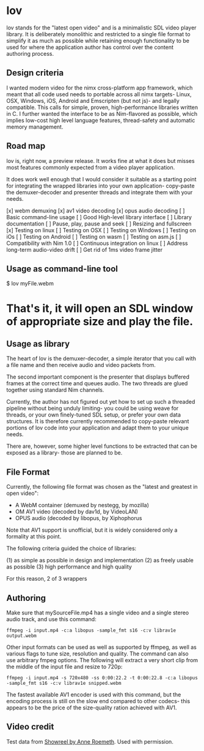 
lov
===

lov stands for the "latest open video" and is a minimalistic SDL video player library. It is deliberately monolithic and restricted to a single file format to simplify it as much as possible while retaining enough functionality to be used for where the application author has control over the content authoring process.

Design criteria
---------------

I wanted modern video for the nimx cross-platform app framework, which meant that all code used needs to portable across all nimx targets- Linux, OSX, Windows, iOS, Android and Emscripten (but not js)- and legally compatible. This calls for simple, proven, high-performance libraries written in C. I further wanted the interface to be as Nim-flavored as possible, which implies low-cost high level language features, thread-safety and automatic memory management.

Road map
--------

lov is, right now, a preview release. It works fine at what it does but misses most features commonly expected from a video player application.

It does work well enough that I would consider it suitable as a starting point for integrating the wrapped libraries into your own application- copy-paste the demuxer-decoder and presenter threads and integrate them with your needs.

[x] webm demuxing
[x] av1 video decoding
[x] opus audio decoding
[ ] Basic command-line usage
[ ] Good High-level library interface
[ ] Library documentation
[ ] Pause, play, pause and seek
[ ] Resizing and fullscreen
[x] Testing on linux
[ ] Testing on OSX
[ ] Testing on Windows
[ ] Testing on iOs
[ ] Testing on Android
[ ] Testing on wasm
[ ] Testing on asm.js
[ ] Compatibility with Nim 1.0
[ ] Continuous integration on linux
[ ] Address long-term audio-video drift
[ ] Get rid of 1ms video frame jitter

Usage as command-line tool
--------------------------

$ lov myFile.webm

# That's it, it will open an SDL window of appropriate size and play the file.

Usage as library
----------------

The heart of lov is the demuxer-decoder, a simple iterator that you call with a file name and then receive audio and video packets from.

The second important component is the presenter that displays buffered frames at the correct time and queues audio. The two threads are
glued together using standard Nim channels.

Currently, the author has not figured out yet how to set up such a threaded pipeline without being unduly limiting- you could be using
weave for threads, or your own finely-tuned SDL setup, or prefer your own data structures. It is therefore currently recommended to
copy-paste relevant portions of lov code into your application and adapt them to your unique needs.

There are, however, some higher level functions to be extracted that can be exposed as a library- those are planned to be.

File Format
-----------

Currently, the following file format was chosen as the "latest and greatest in open video":

* A WebM container (demuxed by nestegg, by mozilla)
* OM AV1 video (decoded by dav1d, by VideoLAN)
* OPUS audio (decoded by libopus, by Xiphophorus

Note that AV1 support is unofficial, but it is widely considered only a formality at this point.

The following criteria guided the choice of libraries:

(1) as simple as possible in design and implementation
(2) as freely usable as possible
(3) high performance and high quality

For this reason, 2 of 3 wrappers

Authoring
---------

Make sure that mySourceFile.mp4 has a single video and a single stereo audio track, and use this command:

    ffmpeg -i input.mp4 -c:a libopus -sample_fmt s16 -c:v librav1e output.webm

Other input formats can be used as well as supported by ffmpeg, as well as various flags to tune size, resolution and quality. The command can also use arbitrary fmpeg options. The following will extract a very short clip from the middle
of the input file and resize to 720p:

    ffmpeg -i input.mp4 -s 720x480 -ss 0:00:22.2 -t 0:00:22.8 -c:a libopus -sample_fmt s16 -c:v librav1e snipped.webm

The fastest available AV1 encoder is used with this command, but the encoding process is still on the slow end compared to other codecs- this appears to be the price of the size-quality ration achieved with AV1.

Video credit
------------

Test data from [Showreel by Anne Roemeth](https://vimeo.com/292581643). Used with permission.
